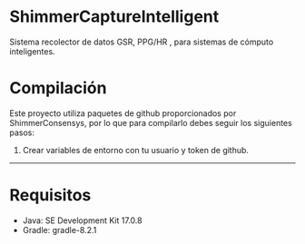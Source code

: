 # ShimmerCaptureIntelligent
Sistema recolector de datos GSR, PPG/HR , para sistemas de cómputo inteligentes.
# Compilación
Este proyecto utiliza paquetes de github proporcionados por ShimmerConsensys, por lo que para compilarlo debes seguir los siguientes pasos:
1.  Crear variables de entorno con tu usuario y token de github.

------------

# Requisitos
- Java: SE Development Kit 17.0.8
- Gradle: gradle-8.2.1
